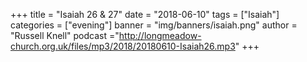 +++
title = "Isaiah 26 & 27"
date = "2018-06-10"
tags = ["Isaiah"]
categories = ["evening"]
banner = "img/banners/isaiah.png"
author = "Russell Knell"
podcast ="http://longmeadow-church.org.uk/files/mp3/2018/20180610-Isaiah26.mp3"
+++
